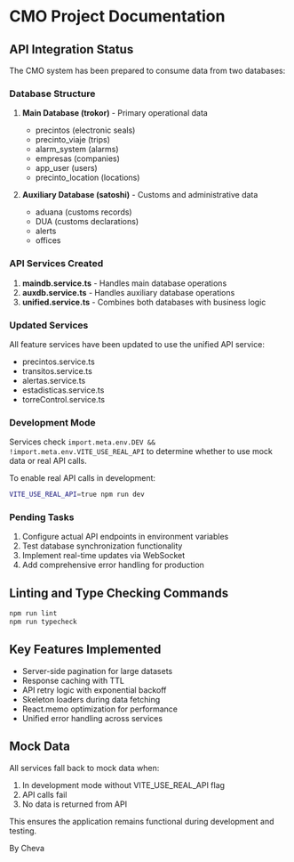 # CMO Project Documentation

## API Integration Status

The CMO system has been prepared to consume data from two databases:

### Database Structure
1. **Main Database (trokor)** - Primary operational data
   - precintos (electronic seals)
   - precinto_viaje (trips)
   - alarm_system (alarms)
   - empresas (companies)
   - app_user (users)
   - precinto_location (locations)

2. **Auxiliary Database (satoshi)** - Customs and administrative data
   - aduana (customs records)
   - DUA (customs declarations)
   - alerts
   - offices

### API Services Created

1. **maindb.service.ts** - Handles main database operations
2. **auxdb.service.ts** - Handles auxiliary database operations  
3. **unified.service.ts** - Combines both databases with business logic

### Updated Services
All feature services have been updated to use the unified API service:
- precintos.service.ts
- transitos.service.ts
- alertas.service.ts
- estadisticas.service.ts
- torreControl.service.ts

### Development Mode
Services check `import.meta.env.DEV && !import.meta.env.VITE_USE_REAL_API` to determine whether to use mock data or real API calls.

To enable real API calls in development:
```bash
VITE_USE_REAL_API=true npm run dev
```

### Pending Tasks
1. Configure actual API endpoints in environment variables
2. Test database synchronization functionality
3. Implement real-time updates via WebSocket
4. Add comprehensive error handling for production

## Linting and Type Checking Commands
```bash
npm run lint
npm run typecheck
```

## Key Features Implemented
- Server-side pagination for large datasets
- Response caching with TTL
- API retry logic with exponential backoff
- Skeleton loaders during data fetching
- React.memo optimization for performance
- Unified error handling across services

## Mock Data
All services fall back to mock data when:
1. In development mode without VITE_USE_REAL_API flag
2. API calls fail
3. No data is returned from API

This ensures the application remains functional during development and testing.

By Cheva